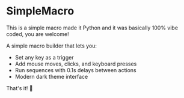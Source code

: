 # SimpleMacro
This is a simple macro made it Python and it was basically 100% vibe coded, you are welcome!

A simple macro builder that lets you:
- Set any key as a trigger
- Add mouse moves, clicks, and keyboard presses
- Run sequences with 0.1s delays between actions
- Modern dark theme interface

That's it! 🎯